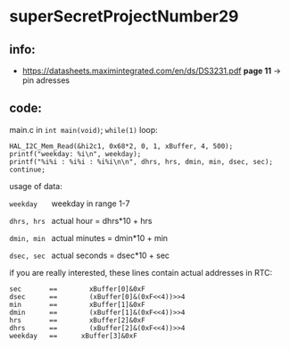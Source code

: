   #  superSecretProjectNumber29

## info:
* https://datasheets.maximintegrated.com/en/ds/DS3231.pdf __page 11__ -> pin adresses


## code:
main.c in ```int main(void)```; ```while(1)``` loop: 
```
HAL_I2C_Mem_Read(&hi2c1, 0x68*2, 0, 1, xBuffer, 4, 500);
printf("weekday: %i\n", weekday);
printf("%i%i : %i%i : %i%i\n\n", dhrs, hrs, dmin, min, dsec, sec);
continue;
```
usage of data:

``` weekday    ```  weekday in range 1-7

``` dhrs, hrs  ```  actual hour = dhrs*10 + hrs

``` dmin, min  ```  actual minutes = dmin*10 + min

``` dsec, sec  ```  actual seconds = dsec*10 + sec

if you are really interested, these lines contain actual addresses in RTC:
```
sec       ==		xBuffer[0]&0xF
dsec      ==		(xBuffer[0]&(0xF<<4))>>4
min       ==		xBuffer[1]&0xF
dmin      == 		(xBuffer[1]&(0xF<<4))>>4
hrs       == 		xBuffer[2]&0xF
dhrs      == 		(xBuffer[2]&(0xF<<4))>>4
weekday   ==      xBuffer[3]&0xF
```
